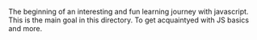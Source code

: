 The beginning of an interesting and fun learning journey with javascript. This is the main goal in this directory. To get acquaintyed with JS basics and more.